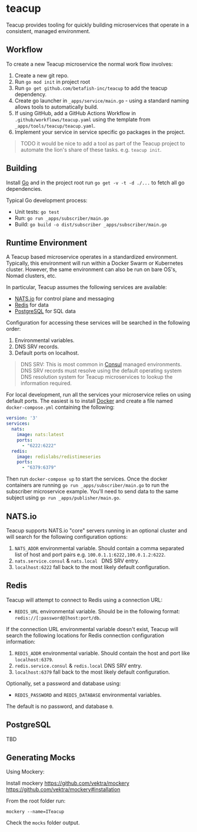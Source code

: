 # teacup

Teacup provides tooling for quickly building microservices that operate in a consistent, managed environment.

## Workflow

To create a new Teacup microservice the normal work flow involves:

1. Create a new git repo.
2. Run `go mod init` in project root
3. Run `go get github.com/betafish-inc/teacup` to add the teacup dependency.
4. Create go launcher in `_apps/service/main.go` - using a standard naming allows tools to automatically build.
5. If using GitHub, add a GitHub Actions Workflow in `.github/workflows/teacup.yaml` using the template from `_apps/tools/teacup/teacup.yaml`.
6. Implement your service in service specific go packages in the project.

> TODO it would be nice to add a tool as part of the Teacup project to automate the lion's share of these tasks. e.g. `teacup init`.

## Building

Install [Go](https://golang.org) and in the project root run `go get -v -t -d ./...` to fetch all go dependencies.

Typical Go development process:

* Unit tests: `go test`
* Run: `go run _apps/subscriber/main.go`
* Build: `go build -o dist/subscriber _apps/subscriber/main.go`

## Runtime Environment

A Teacup based microservice operates in a standardized environment. Typically, this environment will run within a Docker Swarm or Kubernetes cluster. However, the same environment can also be run on bare OS's, Nomad clusters, etc.

In particular, Teacup assumes the following services are available:

* [NATS.io](https://nats.io/) for control plane and messaging
* [Redis](https://redis.io/) for data
* [PostgreSQL](https://postgresql.org) for SQL data

Configuration for accessing these services will be searched in the following order:

1. Environmental variables.
2. DNS SRV records.
4. Default ports on localhost.

> DNS SRV: This is most common in [Consul](https://consul.io/) managed environments. DNS SRV records must resolve using the default operating system DNS resolution system for Teacup microservices to lookup the information required.

For local development, run all the services your microservice relies on using default ports. The easiest is to install [Docker](https://docker.io) and create a file named `docker-compose.yml` containing the following:

```yaml
version: '3'
services:
  nats:
    image: nats:latest
    ports:
      - "6222:6222"
  redis:
    image: redislabs/redistimeseries
    ports:
      - "6379:6379"
```

Then run `docker-compose up` to start the services. Once the docker containers are running `go run _apps/subscriber/main.go` to run the subscriber microservice example. You'll need to send data to the same subject using `go run _apps/publisher/main.go`.

## NATS.io

Teacup supports NATS.io "core" servers running in an optional cluster and will search for the following configuration options: 

1. `NATS_ADDR` environmental variable. Should contain a comma separated list of host and port pairs e.g. `100.0.1.1:6222,100.0.1.2:6222`.
2. `nats.service.consul` & `nats.local ` DNS SRV entry.
4. `localhost:6222` fall back to the most likely default configuration.

## Redis

Teacup will attempt to connect to Redis using a connection URL:

* `REDIS_URL` environmental variable. Should be in the following format: `redis://[:password@]host:port/db`.

If the connection URL environmental variable doesn't exist, Teacup will search the following locations for Redis connection configuration information:

1. `REDIS_ADDR` environmental variable. Should contain the host and port like `localhost:6379`.
2. `redis.service.consul` & `redis.local` DNS SRV entry. 
4. `localhost:6379` fall back to the most likely default configuration.

Optionally, set a password and database using:

* `REDIS_PASSWORD` and `REDIS_DATABASE` environmental variables.

The default is no password, and database `0`.

## PostgreSQL

TBD

## Generating Mocks

Using Mockery:

Install mockery https://github.com/vektra/mockery
https://github.com/vektra/mockery#installation


From the root folder run:
```
mockery --name=ITeacup
```

Check the `mocks` folder output.